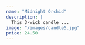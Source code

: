 ```yaml
---
name: "Midnight Orchid"
description: |
  This 3-wick candle ...
image: "/images/candle5.jpg"
price: 24.50
---
```

